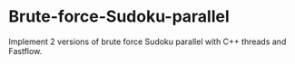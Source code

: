 # Brute-force-Sudoku-parallel
Implement 2 versions of brute force Sudoku parallel with C++ threads and Fastflow. 
